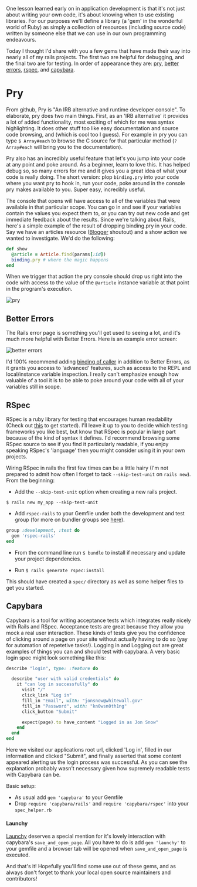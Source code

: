 One lesson learned early on in application development is that it's not just
about writing your own code, it's about knowing when to use existing libraries.
For our purposes we'll define a library (a 'gem' in the wonderful world of
Ruby) as simply a collection of resources (including source code) written by
someone else that we can use in our own programming endeavours.

Today I thought I'd share with you a few gems that have made their way into
nearly all of my rails projects.  The first two are helpful for debugging, and
the final two are for testing.  In order of appearance they are:
[pry](https://github.com/pry/pry), [better
errors](https://github.com/charliesome/better_errors),
[rspec](https://www.relishapp.com/rspec), and
[capybara](https://github.com/jnicklas/capybara).

# Pry

From github, Pry is "An IRB alternative and runtime developer console".  To elaborate, pry does two main things.  First, as an 'IRB alternative' it provides a lot of added functionality, most exciting of which for me was syntax highlighting.  It does other stuff too like easy documentation and source code browsing, and  (which is cool too I guess).  For example in pry you can type `$ Array#each` to browse the C source for that particular method (`? Array#each` will bring you to the documentation).

Pry also has an incredibly useful feature that let's you jump into your code at any point and poke around.  As a beginner, learn to love this.  It has helped debug so, so many errors for me and it gives you a great idea of what your code is really doing.  The short version: plop `binding.pry` into your code where you want pry to hook in, run your code, poke around in the console pry makes
available to you.  Super easy, incredibly useful.

The console that opens will have access to all of the variables that were available in that particular scope.  You can go in and see if your variables contain the values you expect them to, or you can try out new code and get immediate feedback about the results.  Since we're talking about Rails, here's a simple example of the result of dropping binding.pry in your code.  Say we have an articles resource ([Blogger](http://tutorials.jumpstartlab.com/projects/blogger.html) shoutout) and a show action we wanted to investigate. We'd do the following:

```ruby
def show
  @article = Article.find(params[:id])
  binding.pry # where the magic happens
end
```

When we trigger that action the pry console should drop us right into the code with access to the value of the `@article` instance variable at that point in the program's execution.

![pry](https://i.imgur.com/4cBqglR.png)

## Better Errors

The Rails error page is something you'll get used to seeing a lot, and it's much more helpful with Better Errors.  Here is an example error screen:

![better errors](https://camo.githubusercontent.com/3fa6840d5e20236b4f768d6ed4b42421ba7c2f21/68747470733a2f2f692e696d6775722e636f6d2f367a42474141622e706e67)

I'd 100% recommend adding [binding of caller](https://github.com/banister/binding_of_caller) in addition to Better Errors, as it grants you access to 'advanced' features, such as access to the REPL and local/instance variable inspection.  I really can't emphasize enough how valuable of a tool it is to be able to poke around your code with all of your variables still in scope.

## RSpec

RSpec is a ruby library for testing that encourages human readability (Check out [this](http://rspec.info/) to get started).  I'll leave it up to you to decide which testing frameworks you like best, but know that RSpec is popular in large part because of the kind of syntax it defines.  I'd recommend browsing some RSpec source to see if you find it particularly readable, if you enjoy speaking RSpec's 'language' then you might consider using it in your own projects.

Wiring RSpec in rails the first few times can be a little hairy (I'm not prepared to admit how often I forget to tack `--skip-test-unit` on `rails new`).  From the beginning:

- Add the `--skip-test-unit` option when creating a new rails project.

`$ rails new my_app --skip-test-unit`

- Add `rspec-rails` to your Gemfile under both the development and test group
(for more on bundler groups see [here](http://yehudakatz.com/2010/05/09/the-how-and-why-of-bundler-groups/)).

```ruby
group :development, :test do
  gem 'rspec-rails'
end
```

- From the command line run `$ bundle` to install if necessary and update your project dependencies.

- Run `$ rails generate rspec:install`

This should have created a `spec/` directory as well as some helper files to get you started.

## Capybara

Capybara is a tool for writing acceptance tests which integrates really nicely with Rails and RSpec.  Acceptance tests are great because they allow you mock a real user interaction.  These kinds of tests give you the confidence of clicking around a page on your site without actually having to do so (yay for automation of repetetive tasks!).
Logging in and Logging out are great examples of things you can and should test with capybara.  A very basic login spec might look something like this:

```ruby
describe "login", type: :feature do

  describe "user with valid credentials" do
    it "can log in successfully" do
      visit "/"
      click_link "Log in"
      fill_in "Email", with: "jonsnow@whitewall.gov"
      fill_in "Password", with: "kn0wsn0th1ng"
      click_button "Submit"

      expect(page).to have_content "Logged in as Jon Snow"
    end
  end
end

```

Here we visited our applications root url, clicked 'Log in', filled in our information and clicked "Submit", and finally asserted that some content appeared alerting us the login process was successful. As you can see the explanation probably wasn't necessary given how supremely readable tests with Capybara can be.

Basic setup:

- As usual add `gem 'capybara'` to your Gemfile
- Drop `require 'capybara/rails'` and `require 'capybara/rspec'` into your `spec_helper.rb`

#### Launchy

[Launchy](https://github.com/copiousfreetime/launchy) deserves a special mention for it's
lovely interaction with capybara's `save_and_open_page`.  All you have to do is add `gem 'launchy'` to your gemfile and a browser tab will be opened when `save_and_open_page`
is executed.

And that's it!  Hopefully you'll find some use out of these gems, and as always don't forget to thank your local open source maintainers and contributors!

